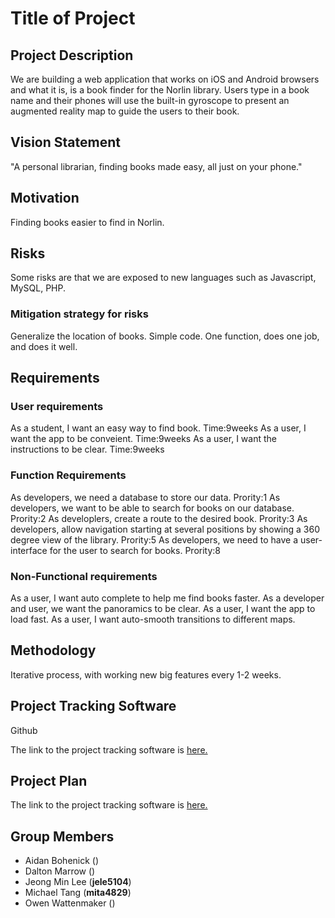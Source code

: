 # Title of Project


## Project Description

We are building a web application that works on iOS and Android browsers and what it is, is a book finder for the Norlin library. Users type in a book name and their phones will use the built-in gyroscope to present an augmented reality map to guide the users to their book.


## Vision Statement 

"A personal librarian, finding books made easy, all just on your phone."

## Motivation

Finding books easier to find in Norlin. 

## Risks

Some risks are that we are exposed to new languages such as Javascript, MySQL, PHP.

### Mitigation strategy for risks

Generalize the location of books. Simple code. One function, does one job, and does it well. 

## Requirements

### User requirements
As a student, I want an easy way to find book. Time:9weeks
As a user, I want the app to be conveient. Time:9weeks
As a user, I want the instructions to be clear. Time:9weeks


### Function Requirements
As developers, we need a database to store our data. Prority:1
As developers, we want to be able to search for books on our database. Prority:2
As developlers, create a route to the desired book. Prority:3
As developers, allow navigation starting at several positions by showing a 360 degree view of the library. Prority:5
As developers, we need to have a user-interface for the user to search for books. Prority:8


### Non-Functional requirements
As a user, I want auto complete to help me find books faster. 
As a developer and user, we want the panoramics to be clear. 
As a user, I want the app to load fast. 
As a user, I want auto-smooth transitions to different maps. 

## Methodology

Iterative process, with working new big features every 1-2 weeks.



## Project Tracking Software

Github

The link to the project tracking software is [here.](https://github.com/mita4829/Project3308.git)


## Project Plan

The link to the project tracking software is [here.](https://github.com/mita4829/Project3308.git)



## Group Members

- Aidan Bohenick  ()
- Dalton Marrow  ()
- Jeong Min Lee (**jele5104**)
- Michael Tang (**mita4829**)
- Owen Wattenmaker  ()
